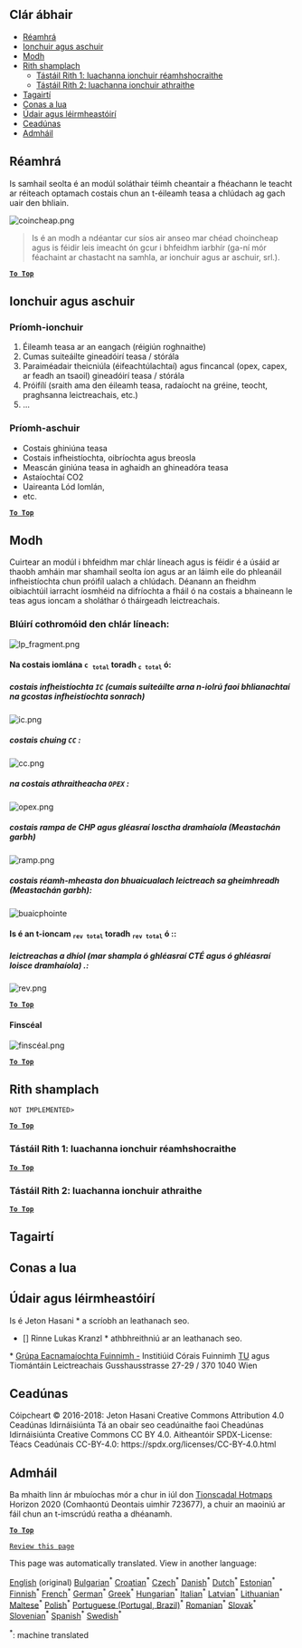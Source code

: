 <h2> Clár ábhair </h2><ul><li> <a href="#introduction">Réamhrá</a> </li><li> <a href="#inputs-and-outputs">Ionchuir agus aschuir</a> </li><li> <a href="#method">Modh</a> </li><li> <a href="#sample-run">Rith shamplach</a> <ul><li> <a href="#test-run-1-default-input-values">Tástáil Rith 1: luachanna ionchuir réamhshocraithe</a> </li><li> <a href="#test-run-2-modified-input-values">Tástáil Rith 2: luachanna ionchuir athraithe</a> </li></ul></li><li> <a href="#references">Tagairtí</a> </li><li> <a href="#how-to-cite">Conas a lua</a> </li><li> <a href="#authors-and-reviewers">Údair agus léirmheastóirí</a> </li><li> <a href="#license">Ceadúnas</a> </li><li> <a href="#acknowledgement">Admháil</a> </li></ul><h2> Réamhrá </h2><p> Is samhail seolta é an modúl soláthair téimh cheantair a fhéachann le teacht ar réiteach optamach costais chun an t-éileamh teasa a chlúdach ag gach uair den bhliain. </p><p><img alt="coincheap.png" src="https://github.com/HotMaps/hotmaps_wiki/blob/master/Images/dh_supply/concept.png"/></p><blockquote><p> Is é an modh a ndéantar cur síos air anseo mar chéad choincheap agus is féidir leis imeacht ón gcur i bhfeidhm iarbhír (ga-ní mór féachaint ar chastacht na samhla, ar ionchuir agus ar aschuir, srl.). </p></blockquote><p><ins> <code><strong><a href="#table-of-contents">To Top</a></strong></code> </ins> </p><h2> Ionchuir agus aschuir </h2><h3> Príomh-ionchuir </h3><ol><li> Éileamh teasa ar an eangach (réigiún roghnaithe) </li><li> Cumas suiteáilte gineadóirí teasa / stórála </li><li> Paraiméadair theicniúla (éifeachtúlachtaí) agus fincancal (opex, capex, ar feadh an tsaoil) gineadóirí teasa / stórála </li><li> Próifílí (sraith ama den éileamh teasa, radaíocht na gréine, teocht, praghsanna leictreachais, etc.) </li><li> ... </li></ol><h3> Príomh-aschuir </h3><ul><li> Costais ghiniúna teasa </li><li> Costais infheistíochta, oibríochta agus breosla </li><li> Meascán giniúna teasa in aghaidh an ghineadóra teasa </li><li> Astaíochtaí CO2 </li><li> Uaireanta Lód Iomlán, </li><li> etc. </li></ul><p><ins> <code><strong><a href="#table-of-contents">To Top</a></strong></code> </ins> </p><h2> Modh </h2><p> Cuirtear an modúl i bhfeidhm mar chlár líneach agus is féidir é a úsáid ar thaobh amháin mar shamhail seolta íon agus ar an láimh eile do phleanáil infheistíochta chun próifíl ualach a chlúdach. Déanann an fheidhm oibiachtúil iarracht íosmhéid na difríochta a fháil ó na costais a bhaineann le teas agus ioncam a sholáthar ó tháirgeadh leictreachais. </p><h3> Blúirí cothromóid den chlár líneach: </h3><p><img alt="lp_fragment.png" src="https://github.com/HotMaps/hotmaps_wiki/blob/master/Images/dh_supply/lp_fragment.png"/></p><h4> Na costais iomlána <code>c <sub>total</sub></code> toradh <code><sub>c total</sub></code> ó: </h4><h5> costais infheistíochta <code>IC</code> (cumais suiteáilte arna n-iolrú faoi bhlianachtaí na gcostas infheistíochta sonrach) </h5><p><img alt="ic.png" src="https://github.com/HotMaps/hotmaps_wiki/blob/master/Images/dh_supply/ic.png"/></p><h5> costais chuing <code>CC</code> : </h5><p><img alt="cc.png" src="https://github.com/HotMaps/hotmaps_wiki/blob/master/Images/dh_supply/cc.png"/></p><h5> na costais athraitheacha <code>OPEX</code> : </h5><p><img alt="opex.png" src="https://github.com/HotMaps/hotmaps_wiki/blob/master/Images/dh_supply/opex.png"/></p><h5> costais rampa de CHP agus gléasraí losctha dramhaíola (Meastachán garbh) </h5><p><img alt="ramp.png" src="https://github.com/HotMaps/hotmaps_wiki/blob/master/Images/dh_supply/ramp.png"/></p><h5> costais réamh-mheasta don bhuaicualach leictreach sa gheimhreadh (Meastachán garbh): </h5><p><img alt="buaicphointe" src="https://github.com/HotMaps/hotmaps_wiki/blob/master/Images/dh_supply/peak.png"/></p><h4> Is é an t-ioncam <code><sub>rev total</sub></code> toradh <code><sub>rev total</sub></code> ó :: </h4><h5> leictreachas a dhíol (mar shampla ó ghléasraí CTÉ agus ó ghléasraí loisce dramhaíola) .: </h5><p><img alt="rev.png" src="https://github.com/HotMaps/hotmaps_wiki/blob/master/Images/dh_supply/rev.png"/></p><p><ins> <code><strong><a href="#table-of-contents">To Top</a></strong></code> </ins> </p><h4> Finscéal </h4><p><img alt="finscéal.png" src="https://github.com/HotMaps/hotmaps_wiki/blob/master/Images/dh_supply/legend.png"/></p><p><ins> <code><strong><a href="#table-of-contents">To Top</a></strong></code> </ins> </p><h2> Rith shamplach </h2><p> <code>NOT IMPLEMENTED&gt;</code> </p> <p><ins> <code><strong><a href="#table-of-contents">To Top</a></strong></code> </ins> </p><h3> Tástáil Rith 1: luachanna ionchuir réamhshocraithe </h3><p><ins> <code><strong><a href="#table-of-contents">To Top</a></strong></code> </ins> </p><h3> Tástáil Rith 2: luachanna ionchuir athraithe </h3><p><ins> <code><strong><a href="#table-of-contents">To Top</a></strong></code> </ins> </p><h2> Tagairtí </h2><h2> Conas a lua </h2><h2> Údair agus léirmheastóirí </h2><p> Is é Jeton Hasani * a scríobh an leathanach seo. </p><ul><li> [] Rinne Lukas Kranzl * athbhreithniú ar an leathanach seo. </li></ul><p> * <a href="https://eeg.tuwien.ac.at/">Grúpa Eacnamaíochta Fuinnimh -</a> Institiúid Córais Fuinnimh <a href="https://eeg.tuwien.ac.at/">TU</a> agus Tiomántáin Leictreachais Gusshausstrasse 27-29 / 370 1040 Wien </p><h2> Ceadúnas </h2><p> Cóipcheart © 2016-2018: Jeton Hasani Creative Commons Attribution 4.0 Ceadúnas Idirnáisiúnta Tá an obair seo ceadúnaithe faoi Cheadúnas Idirnáisiúnta Creative Commons CC BY 4.0. Aitheantóir SPDX-License: Téacs Ceadúnais CC-BY-4.0: https://spdx.org/licenses/CC-BY-4.0.html </p><h2> Admháil </h2><p> Ba mhaith linn ár mbuíochas mór a chur in iúl don <a href="https://www.hotmaps-project.eu">Tionscadal Hotmaps</a> Horizon 2020 (Comhaontú Deontais uimhir 723677), a chuir an maoiniú ar fáil chun an t-imscrúdú reatha a dhéanamh. </p><p><ins> <code><strong><a href="#table-of-contents">To Top</a></strong></code> </ins> </p><p> <code><a href="https://github.com/HotMaps/hotmaps_wiki/wiki/CM_DH_supply/_edit">Review this page</a></code> </p>

This page was automatically translated. View in another language:

[English](en-CM-District-heating-supply-dispatch) (original) [Bulgarian](bg-CM-District-heating-supply-dispatch)<sup>\*</sup> [Croatian](hr-CM-District-heating-supply-dispatch)<sup>\*</sup> [Czech](cs-CM-District-heating-supply-dispatch)<sup>\*</sup> [Danish](da-CM-District-heating-supply-dispatch)<sup>\*</sup> [Dutch](nl-CM-District-heating-supply-dispatch)<sup>\*</sup> [Estonian](et-CM-District-heating-supply-dispatch)<sup>\*</sup> [Finnish](fi-CM-District-heating-supply-dispatch)<sup>\*</sup> [French](fr-CM-District-heating-supply-dispatch)<sup>\*</sup> [German](de-CM-District-heating-supply-dispatch)<sup>\*</sup> [Greek](el-CM-District-heating-supply-dispatch)<sup>\*</sup> [Hungarian](hu-CM-District-heating-supply-dispatch)<sup>\*</sup>  [Italian](it-CM-District-heating-supply-dispatch)<sup>\*</sup> [Latvian](lv-CM-District-heating-supply-dispatch)<sup>\*</sup> [Lithuanian](lt-CM-District-heating-supply-dispatch)<sup>\*</sup> [Maltese](mt-CM-District-heating-supply-dispatch)<sup>\*</sup> [Polish](pl-CM-District-heating-supply-dispatch)<sup>\*</sup> [Portuguese (Portugal, Brazil)](pt-CM-District-heating-supply-dispatch)<sup>\*</sup> [Romanian](ro-CM-District-heating-supply-dispatch)<sup>\*</sup> [Slovak](sk-CM-District-heating-supply-dispatch)<sup>\*</sup> [Slovenian](sl-CM-District-heating-supply-dispatch)<sup>\*</sup> [Spanish](es-CM-District-heating-supply-dispatch)<sup>\*</sup> [Swedish](sv-CM-District-heating-supply-dispatch)<sup>\*</sup> 

<sup>\*</sup>: machine translated
